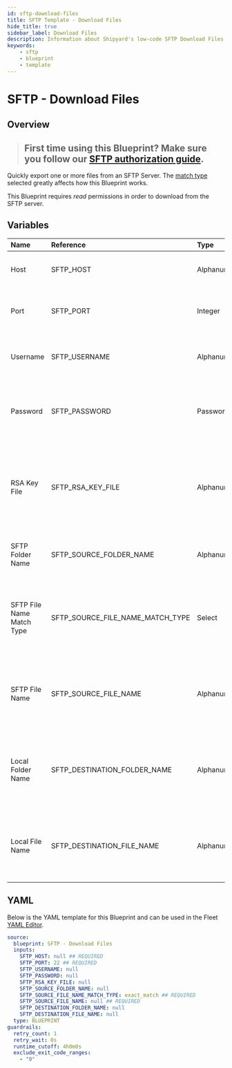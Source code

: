```yaml
---
id: sftp-download-files
title: SFTP Template - Download Files
hide_title: true
sidebar_label: Download Files
description: Information about Shipyard's low-code SFTP Download Files blueprint. Quickly export one or more files from an SFTP Server. Once the files have downloaded, transfer them to another service or run another Vessel against the data.
keywords:
    - sftp
    - blueprint
    - template
---
```


# SFTP - Download Files

## Overview

> ## **First time using this Blueprint? Make sure you follow our [SFTP authorization guide](https://www.shipyardapp.com/docs/blueprint-library/sftp/sftp-authorization/)**.

Quickly export one or more files from an SFTP Server. The [match type](https://www.shipyardapp.com/docs/reference/blueprint-library/match-type/) selected greatly affects how this Blueprint works.

This Blueprint requires _read_ permissions in order to download from the SFTP server.



## Variables

| Name                      | Reference                        | Type         | Required           | Default       | Options                                                                | Description                                                                                                                |
|:--------------------------|:---------------------------------|:-------------|:-------------------|:--------------|:-----------------------------------------------------------------------|:---------------------------------------------------------------------------------------------------------------------------|
| Host                      | SFTP_HOST                        | Alphanumeric | :white_check_mark: | -             | -                                                                      | Domain or IP address of the SFTP server to connect to.                                                                     |
| Port                      | SFTP_PORT                        | Integer      | :white_check_mark: | 22            | -                                                                      | Number for the port to connect to. `22` is used by default.                                                                |
| Username                  | SFTP_USERNAME                    | Alphanumeric | :heavy_minus_sign: | -             | -                                                                      | Value of the configured username in the SFTP server.                                                                       |
| Password                  | SFTP_PASSWORD                    | Password     | :heavy_minus_sign: | -             | -                                                                      | Value of the configured password associated to the username on the SFTP server.                                            |
| RSA Key File              | SFTP_RSA_KEY_FILE                | Alphanumeric | :heavy_minus_sign: | -             | -                                                                      | The file name of an RSA key you would like to use for authentication. Typically downloaded to Shipyard in a previous step. |
| SFTP Folder Name          | SFTP_SOURCE_FOLDER_NAME          | Alphanumeric | :heavy_minus_sign: | -             | -                                                                      | Name of the folder where the file is stored in the SFTP server.                                                            |
| SFTP File Name Match Type | SFTP_SOURCE_FILE_NAME_MATCH_TYPE | Select       | :white_check_mark: | `exact_match` | Exact Match: `exact_match`<br></br><br></br>Regex Match: `regex_match` | Determines if the text in "SFTP File Name" will look for one file with exact match, or multiple files using regex.         |
| SFTP File Name            | SFTP_SOURCE_FILE_NAME            | Alphanumeric | :white_check_mark: | -             | -                                                                      | Name of the target file in the SFTP server. Can be regex if "Match Type" is set accordingly.                               |
| Local Folder Name         | SFTP_DESTINATION_FOLDER_NAME     | Alphanumeric | :heavy_minus_sign: | -             | -                                                                      | Folder where the file(s) should be downloaded. Leaving blank will place the file in the home directory.                    |
| Local File Name           | SFTP_DESTINATION_FILE_NAME       | Alphanumeric | :heavy_minus_sign: | -             | -                                                                      | What to name the file(s) being downloaded. If left blank, defaults to the original file name(s).                           |


## YAML

Below is the YAML template for this Blueprint and can be used in the Fleet [YAML Editor](../../reference/fleets/yaml-editor.md).

```yaml
source:
  blueprint: SFTP - Download Files
  inputs:
    SFTP_HOST: null ## REQUIRED
    SFTP_PORT: 22 ## REQUIRED
    SFTP_USERNAME: null 
    SFTP_PASSWORD: null 
    SFTP_RSA_KEY_FILE: null 
    SFTP_SOURCE_FOLDER_NAME: null 
    SFTP_SOURCE_FILE_NAME_MATCH_TYPE: exact_match ## REQUIRED
    SFTP_SOURCE_FILE_NAME: null ## REQUIRED
    SFTP_DESTINATION_FOLDER_NAME: null 
    SFTP_DESTINATION_FILE_NAME: null 
  type: BLUEPRINT
guardrails:
  retry_count: 1
  retry_wait: 0s
  runtime_cutoff: 4h0m0s
  exclude_exit_code_ranges:
    - "0"
```
